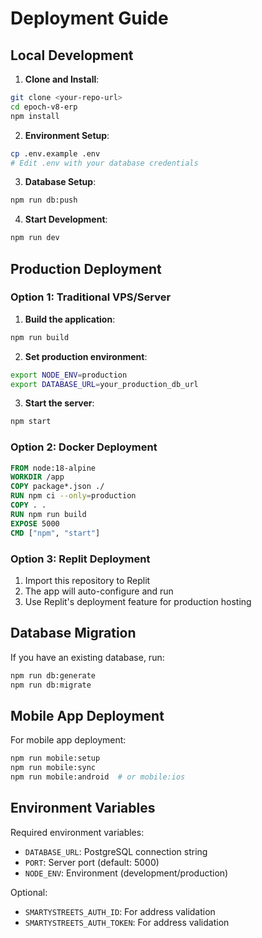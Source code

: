
# Deployment Guide

## Local Development

1. **Clone and Install**:
```bash
git clone <your-repo-url>
cd epoch-v8-erp
npm install
```

2. **Environment Setup**:
```bash
cp .env.example .env
# Edit .env with your database credentials
```

3. **Database Setup**:
```bash
npm run db:push
```

4. **Start Development**:
```bash
npm run dev
```

## Production Deployment

### Option 1: Traditional VPS/Server

1. **Build the application**:
```bash
npm run build
```

2. **Set production environment**:
```bash
export NODE_ENV=production
export DATABASE_URL=your_production_db_url
```

3. **Start the server**:
```bash
npm start
```

### Option 2: Docker Deployment

```dockerfile
FROM node:18-alpine
WORKDIR /app
COPY package*.json ./
RUN npm ci --only=production
COPY . .
RUN npm run build
EXPOSE 5000
CMD ["npm", "start"]
```

### Option 3: Replit Deployment

1. Import this repository to Replit
2. The app will auto-configure and run
3. Use Replit's deployment feature for production hosting

## Database Migration

If you have an existing database, run:
```bash
npm run db:generate
npm run db:migrate
```

## Mobile App Deployment

For mobile app deployment:
```bash
npm run mobile:setup
npm run mobile:sync
npm run mobile:android  # or mobile:ios
```

## Environment Variables

Required environment variables:

- `DATABASE_URL`: PostgreSQL connection string
- `PORT`: Server port (default: 5000)
- `NODE_ENV`: Environment (development/production)

Optional:
- `SMARTYSTREETS_AUTH_ID`: For address validation
- `SMARTYSTREETS_AUTH_TOKEN`: For address validation
